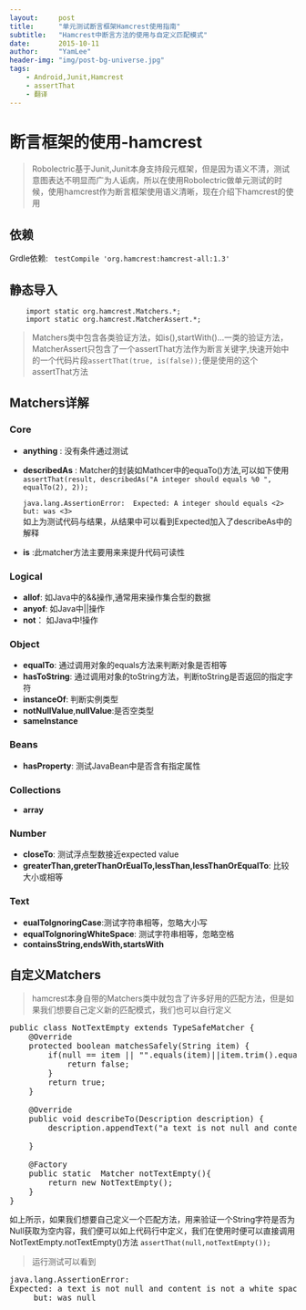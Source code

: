 ```yaml
---
layout:     post
title:      "单元测试断言框架Hamcrest使用指南"
subtitle:   "Hamcrest中断言方法的使用与自定义匹配模式"
date:       2015-10-11
author:     "YamLee"
header-img: "img/post-bg-universe.jpg"
tags:
    - Android,Junit,Hamcrest
    - assertThat
    - 翻译
---
```


# 断言框架的使用-hamcrest

> Robolectric基于Junit,Junit本身支持段元框架，但是因为语义不清，测试意图表达不明显而广为人诟病，所以在使用Robolectric做单元测试的时候，使用hamcrest作为断言框架使用语义清晰，现在介绍下hamcrest的使用

## 依赖

 Grdle依赖: ` testCompile 'org.hamcrest:hamcrest-all:1.3'`


## 静态导入

		import static org.hamcrest.Matchers.*;
		import static org.hamcrest.MatcherAssert.*;

> Matchers类中包含各类验证方法，如is(),startWith()...一类的验证方法，MatcherAssert只包含了一个assertThat方法作为断言关键字,快速开始中的一个代码片段`assertThat(true, is(false));`便是使用的这个assertThat方法
	
## Matchers详解

### Core

* **anything**	 : 没有条件通过测试
* **describedAs** : Matcher的封装如Mathcer中的equaTo()方法,可以如下使用
	`assertThat(result, describedAs("A integer should equals %0 ", equalTo(2), 2));`
	
	`java.lang.AssertionError: 
	 Expected: A integer should equals <2> 
     but: was <3>`	
	如上为测试代码与结果，从结果中可以看到Expected加入了describeAs中的解释
	
* **is** :此matcher方法主要用来来提升代码可读性
 	
### Logical

* **allof**: 如Java中的&&操作,通常用来操作集合型的数据
* **anyof**: 如Java中||操作
* **not**： 如Java中!操作

### Object

* **equalTo**: 通过调用对象的equals方法来判断对象是否相等
* **hasToString**: 通过调用对象的toString方法，判断toString是否返回的指定字符
* **instanceOf**: 判断实例类型
* **notNullValue**,**nullValue**:是否空类型
* **sameInstance**

### Beans
* **hasProperty**: 测试JavaBean中是否含有指定属性

### Collections

* **array**
	 	
### Number
* **closeTo**: 测试浮点型数接近expected value
* **greaterThan,greterThanOrEualTo,lessThan,lessThanOrEqualTo**: 比较大小或相等

### Text
* **eualToIgnoringCase**:测试字符串相等，忽略大小写
* **equalToIgnoringWhiteSpace**: 测试字符串相等，忽略空格
* **containsString,endsWith,startsWith**

## 自定义Matchers 
> hamcrest本身自带的Matchers类中就包含了许多好用的匹配方法，但是如果我们想要自己定义新的匹配模式，我们也可以自行定义

<pre>
public class NotTextEmpty extends TypeSafeMatcher<String> {
    @Override
    protected boolean matchesSafely(String item) {
        if(null == item || "".equals(item)||item.trim().equals(item)){
            return false;
        }
        return true;
    }

    @Override
    public void describeTo(Description description) {
        description.appendText("a text is not null and content is not a white space");

    }

    @Factory
    public static <T> Matcher<String> notTextEmpty(){
        return new NotTextEmpty();
    }
}
</pre>

如上所示，如果我们想要自己定义一个匹配方法，用来验证一个String字符是否为Null获取为空内容，我们便可以如上代码行中定义，我们在使用时便可以直接调用NotTextEmpty.notTextEmpty()方法
	`assertThat(null,notTextEmpty());`
> 运行测试可以看到

<pre>
java.lang.AssertionError: 
Expected: a text is not null and content is not a white space
     but: was null
</pre>



				